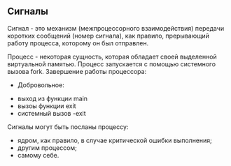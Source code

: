 ## Сигналы
Сигнал - это механизм (межпроцессорного взаимодействия) передачи коротких сообщений (номер сигнала), как правило, прерывающий работу процесса, которому он был отправлен.

Процесс - некоторая сущность, которая обладает своей выделенной виртуальной памятью. Процесс запускается с помощью системного вызова fork.
Завершение работы процессора:

* Добровольное:
- выход из функции main
- вызоы функции exit
- системный вызов -exit

Сигналы могут быть посланы процессу:

* ядром, как правило, в случае критической ошибки выполнения;
* другим процессом;
* самому себе.
